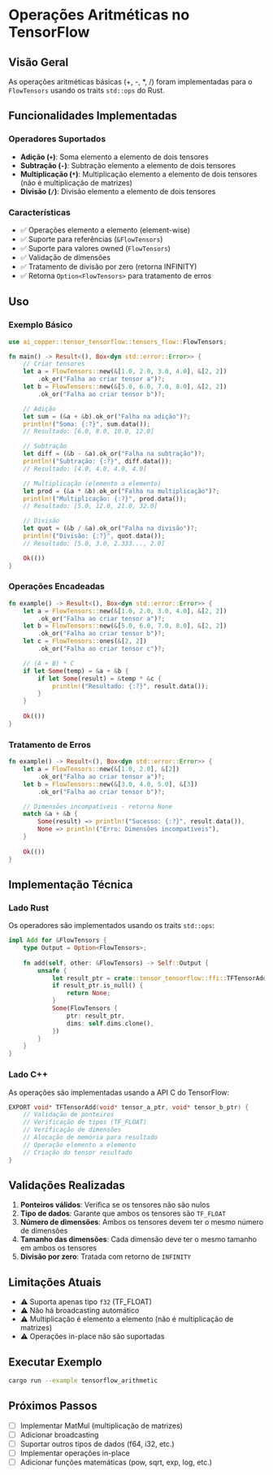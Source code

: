 # Operações Aritméticas no TensorFlow

## Visão Geral

As operações aritméticas básicas (+, -, *, /) foram implementadas para o `FlowTensors` usando os traits `std::ops` do Rust.

## Funcionalidades Implementadas

### Operadores Suportados

- **Adição (`+`)**: Soma elemento a elemento de dois tensores
- **Subtração (`-`)**: Subtração elemento a elemento de dois tensores
- **Multiplicação (`*`)**: Multiplicação elemento a elemento de dois tensores (não é multiplicação de matrizes)
- **Divisão (`/`)**: Divisão elemento a elemento de dois tensores

### Características

- ✅ Operações elemento a elemento (element-wise)
- ✅ Suporte para referências (`&FlowTensors`)
- ✅ Suporte para valores owned (`FlowTensors`)
- ✅ Validação de dimensões
- ✅ Tratamento de divisão por zero (retorna INFINITY)
- ✅ Retorna `Option<FlowTensors>` para tratamento de erros

## Uso

### Exemplo Básico

```rust
use ai_copper::tensor_tensorflow::tensors_flow::FlowTensors;

fn main() -> Result<(), Box<dyn std::error::Error>> {
    // Criar tensores
    let a = FlowTensors::new(&[1.0, 2.0, 3.0, 4.0], &[2, 2])
        .ok_or("Falha ao criar tensor a")?;
    let b = FlowTensors::new(&[5.0, 6.0, 7.0, 8.0], &[2, 2])
        .ok_or("Falha ao criar tensor b")?;

    // Adição
    let sum = (&a + &b).ok_or("Falha na adição")?;
    println!("Soma: {:?}", sum.data());
    // Resultado: [6.0, 8.0, 10.0, 12.0]

    // Subtração
    let diff = (&b - &a).ok_or("Falha na subtração")?;
    println!("Subtração: {:?}", diff.data());
    // Resultado: [4.0, 4.0, 4.0, 4.0]

    // Multiplicação (elemento a elemento)
    let prod = (&a * &b).ok_or("Falha na multiplicação")?;
    println!("Multiplicação: {:?}", prod.data());
    // Resultado: [5.0, 12.0, 21.0, 32.0]

    // Divisão
    let quot = (&b / &a).ok_or("Falha na divisão")?;
    println!("Divisão: {:?}", quot.data());
    // Resultado: [5.0, 3.0, 2.333..., 2.0]

    Ok(())
}
```

### Operações Encadeadas

```rust
fn example() -> Result<(), Box<dyn std::error::Error>> {
    let a = FlowTensors::new(&[1.0, 2.0, 3.0, 4.0], &[2, 2])
        .ok_or("Falha ao criar tensor a")?;
    let b = FlowTensors::new(&[5.0, 6.0, 7.0, 8.0], &[2, 2])
        .ok_or("Falha ao criar tensor b")?;
    let c = FlowTensors::ones(&[2, 2])
        .ok_or("Falha ao criar tensor c")?;

    // (A + B) * C
    if let Some(temp) = &a + &b {
        if let Some(result) = &temp * &c {
            println!("Resultado: {:?}", result.data());
        }
    }
    
    Ok(())
}
```

### Tratamento de Erros

```rust
fn example() -> Result<(), Box<dyn std::error::Error>> {
    let a = FlowTensors::new(&[1.0, 2.0], &[2])
        .ok_or("Falha ao criar tensor a")?;
    let b = FlowTensors::new(&[3.0, 4.0, 5.0], &[3])
        .ok_or("Falha ao criar tensor b")?;

    // Dimensões incompatíveis - retorna None
    match &a + &b {
        Some(result) => println!("Sucesso: {:?}", result.data()),
        None => println!("Erro: Dimensões incompatíveis"),
    }
    
    Ok(())
}
```

## Implementação Técnica

### Lado Rust

Os operadores são implementados usando os traits `std::ops`:

```rust
impl Add for &FlowTensors {
    type Output = Option<FlowTensors>;
    
    fn add(self, other: &FlowTensors) -> Self::Output {
        unsafe {
            let result_ptr = crate::tensor_tensorflow::ffi::TFTensorAdd(self.ptr, other.ptr);
            if result_ptr.is_null() {
                return None;
            }
            Some(FlowTensors {
                ptr: result_ptr,
                dims: self.dims.clone(),
            })
        }
    }
}
```

### Lado C++

As operações são implementadas usando a API C do TensorFlow:

```cpp
EXPORT void* TFTensorAdd(void* tensor_a_ptr, void* tensor_b_ptr) {
    // Validação de ponteiros
    // Verificação de tipos (TF_FLOAT)
    // Verificação de dimensões
    // Alocação de memória para resultado
    // Operação elemento a elemento
    // Criação do tensor resultado
}
```

## Validações Realizadas

1. **Ponteiros válidos**: Verifica se os tensores não são nulos
2. **Tipo de dados**: Garante que ambos os tensores são `TF_FLOAT`
3. **Número de dimensões**: Ambos os tensores devem ter o mesmo número de dimensões
4. **Tamanho das dimensões**: Cada dimensão deve ter o mesmo tamanho em ambos os tensores
5. **Divisão por zero**: Tratada com retorno de `INFINITY`

## Limitações Atuais

- ⚠️ Suporta apenas tipo `f32` (TF_FLOAT)
- ⚠️ Não há broadcasting automático
- ⚠️ Multiplicação é elemento a elemento (não é multiplicação de matrizes)
- ⚠️ Operações in-place não são suportadas

## Executar Exemplo

```bash
cargo run --example tensorflow_arithmetic
```

## Próximos Passos

- [ ] Implementar MatMul (multiplicação de matrizes)
- [ ] Adicionar broadcasting
- [ ] Suportar outros tipos de dados (f64, i32, etc.)
- [ ] Implementar operações in-place
- [ ] Adicionar funções matemáticas (pow, sqrt, exp, log, etc.)
